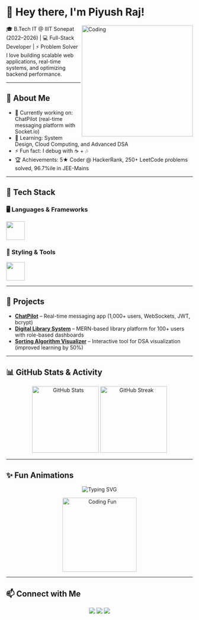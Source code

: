 # 👋 Hey there, I'm Piyush Raj!  

<img align="right" alt="Coding" width="300" src="https://media.giphy.com/media/qgQUggAC3Pfv687qPC/giphy.gif" />

🎓 B.Tech IT @ IIIT Sonepat (2022–2026) | 💻 Full-Stack Developer | ⚡ Problem Solver  
I love building scalable web applications, real-time systems, and optimizing backend performance.  

---

## 🌟 About Me  
- 🔭 Currently working on: ChatPilot (real-time messaging platform with Socket.io)  
- 🌱 Learning: System Design, Cloud Computing, and Advanced DSA  
- ⚡ Fun fact: I debug with ☕ + 🎶  
- 🏆 Achievements: 5★ Coder @ HackerRank, 250+ LeetCode problems solved, 96.7%ile in JEE-Mains  

---

## 🚀 Tech Stack  

### 🖥 Languages & Frameworks  
<p>
  <img src="https://skillicons.dev/icons?i=c,cpp,java,python,js,ts,react,nodejs,express,nextjs" height="50" />
</p>

### 🎨 Styling & Tools  
<p>
  <img src="https://skillicons.dev/icons?i=html,css,tailwind,git,github,linux,vscode,postman,mongodb,mysql" height="50" />
</p>

---

## 📂 Projects  

- **[ChatPilot](https://github.com/PiyushRathore29/ChatPilot)** – Real-time messaging app (1,000+ users, WebSockets, JWT, bcrypt)  
- **[Digital Library System](https://github.com/PiyushRathore29/Digital-Library-System)** – MERN-based library platform for 100+ users with role-based dashboards  
- **[Sorting Algorithm Visualizer](https://github.com/PiyushRathore29/Sorting-Algorithm-Visualizer-)** – Interactive tool for DSA visualization (improved learning by 50%)  

---

## 📊 GitHub Stats & Activity  

<p align="center">
  <img src="https://github-readme-stats.vercel.app/api?username=PiyushRathore29&show_icons=true&theme=tokyonight" alt="GitHub Stats" height="180" />
  <img src="https://github-readme-streak-stats.herokuapp.com/?user=PiyushRathore29&theme=tokyonight" alt="GitHub Streak" height="180" />
</p>

---

## ✨ Fun Animations  

<p align="center">
  <img src="https://readme-typing-svg.demolab.com?font=Fira+Code&size=24&pause=1000&color=36BCF7&width=500&lines=Full+Stack+Developer;Problem+Solver;Open+Source+Contributor;Always+Learning+New+Things!" alt="Typing SVG" />
</p>

<p align="center">
  <img src="https://media.giphy.com/media/Y4ak9Ki2GZCbJxAnJD/giphy.gif" width="200" alt="Coding Fun" />
</p>

---

## 📫 Connect with Me  
<p align="center">
  <a href="https://www.linkedin.com/in/piyush-raj-577a36323"><img src="https://img.shields.io/badge/LinkedIn-%230077B5.svg?&style=for-the-badge&logo=linkedin&logoColor=white" /></a>
  <a href="mailto:rathorepiyush221@gmail.com"><img src="https://img.shields.io/badge/Gmail-D14836.svg?&style=for-the-badge&logo=gmail&logoColor=white" /></a>
  <a href="https://github.com/PiyushRathore29"><img src="https://img.shields.io/badge/GitHub-181717.svg?&style=for-the-badge&logo=github&logoColor=white" /></a>
</p>
